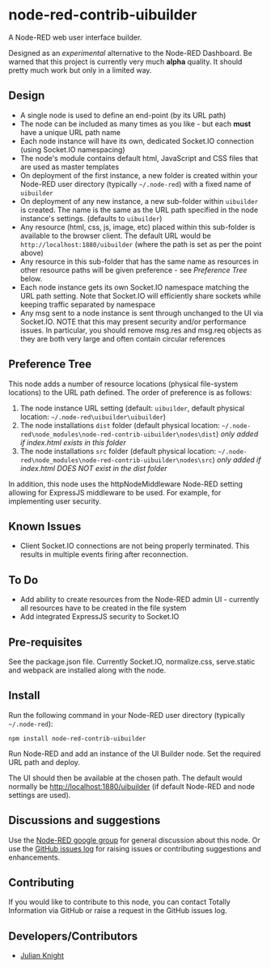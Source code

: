 # node-red-contrib-uibuilder

A Node-RED web user interface builder.

Designed as an *experimental* alternative to the Node-RED Dashboard. Be warned that this project is
currently very much **alpha** quality. It should pretty much work but only in a limited way.

## Design

- A single node is used to define an end-point (by its URL path)
- The node can be included as many times as you like - but each **must** have a unique URL path name
- Each node instance will have its own, dedicated Socket.IO connection (using Socket.IO namespacing)
- The node's module contains default html, JavaScript and CSS files that are used as master templates
- On deployment of the first instance, a new folder is created within your Node-RED user directory 
  (typically `~/.node-red`) with a fixed name of `uibuilder`
- On deployment of any new instance, a new sub-folder within `uibuilder` is created. The name is the same as the
  URL path specified in the node instance's settings. (defaults to `uibuilder`)
- Any resource (html, css, js, image, etc) placed within this sub-folder is available to the browser
  client. The default URL would be `http://localhost:1880/uibuilder` (where the path is set as per the point above)
- Any resource in this sub-folder that has the same name as resources in other resource paths will be
  given preference - see *Preference Tree* below.
- Each node instance gets its own Socket.IO namespace matching the URL path setting. Note that Socket.IO
  will efficiently share sockets while keeping traffic separated by namespace
- Any msg sent to a node instance is sent through unchanged to the UI via Socket.IO. NOTE that this may present
  security and/or performance issues. In particular, you should remove msg.res and msg.req objects as they
  are both very large and often contain circular references

## Preference Tree

This node adds a number of resource locations (physical file-system locations) to the URL path defined.
The order of preference is as follows:

1. The node instance URL setting (default: `uibuilder`, default physical location: `~/.node-red\uibuilder\uibuilder`)
2. The node installations `dist` folder (default physical location: `~/.node-red\node_modules\node-red-contrib-uibuilder\nodes\dist`)
   *only added if index.html exists in this folder*
3. The node installations `src` folder (default physical location: `~/.node-red\node_modules\node-red-contrib-uibuilder\nodes\src`)
   *only added if index.html DOES NOT exist in the dist folder*

In addition, this node uses the httpNodeMiddleware Node-RED setting allowing for ExpressJS middleware to be used.
For example, for implementing user security.

## Known Issues

- Client Socket.IO connections are not being properly terminated. This results in multiple events firing after
  reconnection.

## To Do

- Add ability to create resources from the Node-RED admin UI - currently all resources have to be created in
  the file system
- Add integrated ExpressJS security to Socket.IO

## Pre-requisites

See the package.json file. Currently Socket.IO, normalize.css, serve.static and webpack are installed along
with the node.

## Install

Run the following command in your Node-RED user directory (typically `~/.node-red`):

```
npm install node-red-contrib-uibuilder
```

Run Node-RED and add an instance of the UI Builder node. Set the required URL path and deploy.

The UI should then be available at the chosen path. The default would normally be <http://localhost:1880/uibuilder> 
(if default Node-RED and node settings are used).

## Discussions and suggestions

Use the [Node-RED google group](https://groups.google.com/forum/#!forum/node-red) for general discussion about this node. Or use the
[GitHub issues log](https://github.com/TotallyInformation/node-red-contrib-uibuilder/issues) for raising issues or contributing suggestions and enhancements.

## Contributing

If you would like to contribute to this node, you can contact Totally Information via GitHub or raise a request in the GitHub issues log.

## Developers/Contributors

- [Julian Knight](https://github.com/TotallyInformation)